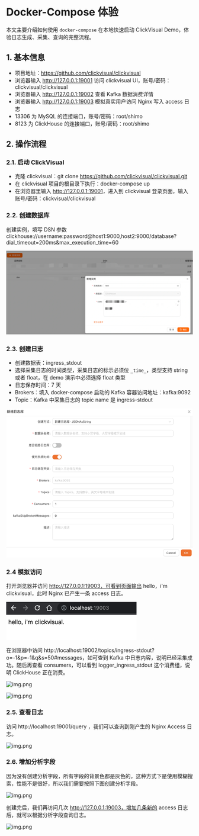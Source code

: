 # Docker-Compose 体验

本文主要介绍如何使用 `docker-compose` 在本地快速启动 ClickVisual Demo，体验日志生成、采集、查询的完整流程。

## 1. 基本信息

* 项目地址：<https://github.com/clickvisual/clickvisual>
* 浏览器输入 <http://127.0.0.1:19001> 访问 clickvisual UI，账号/密码：clickvisual/clickvisual
* 浏览器输入 <http://127.0.0.1:19002> 查看 Kafka 数据消费详情
* 浏览器输入 <http://127.0.0.1:19003> 模拟真实用户访问 Nginx 写入 access 日志
* 13306 为 MySQL 的连接端口，账号/密码：root/shimo
* 8123 为 ClickHouse 的连接端口，账号/密码：root/shimo

## 2. 操作流程

### 2.1. 启动 ClickVisual

* 克隆 clickvisual：git clone <https://github.com/clickvisual/clickvisual.git>
* 在 clickvisual 项目的根目录下执行：docker-compose up
* 在浏览器里输入 <http://127.0.0.1:19001>，进入到 clickvisual 登录页面，输入账号/密码：clickvisual/clickvisual

### 2.2. 创建数据库

创建实例，填写 DSN 参数 clickhouse://username:password@host1:9000,host2:9000/database?dial_timeout=200ms&max_execution_time=60

![img.png](../../images/create-database.png)

### 2.3. 创建日志

* 创建数据表：ingress_stdout
* 选择采集日志的时间类型，采集日志的标示必须位 `_time_`，类型支持 string 或者 float，在 demo 演示中必须选择  float 类型
* 日志保存时间：7 天
* Brokers：填入 docker-compose 启动的 Kafka 容器访问地址：kafka:9092
* Topic：Kafka 中采集日志的 topic name 是 ingress-stdout

![img.png](../../images/table-create.png)

### 2.4 模拟访问

打开浏览器并访问 http://127.0.0.1:19003，可看到页面输出 hello，i'm clickvisual，此时 Nginx 已产生一条 access 日志。

![img.png](../../images/simulation-access.png)

在浏览器中访问 http://localhost:19002/topics/ingress-stdout?o=-1&p=-1&q&s=50#messages，如可查到 Kafka 中日志内容，说明已经采集成功。随后再查看 consumers，可以看到 logger_ingress_stdout 这个消费组，说明 ClickHouse 正在消费。

![img.png](../../images/kafka-data.png)

![img.png](../../images/kafka-consume.png)

### 2.5. 查看日志

访问 http://localhost:19001/query ，我们可以查询到刚产生的 Nginx Access 日志。

![img.png](../../images/table-query.png)

### 2.6. 增加分析字段

因为没有创建分析字段，所有字段的背景色都是灰色的，这种方式下是使用模糊搜索，性能不是很好，所以我们需要按照下图创建分析字段。

![img.png](../../images/increase-index.png)

创建完后，我们再访问几次 http://127.0.0.1:19003，增加几条新的 access 日志后，就可以根据分析字段查询日志。

![img.png](../../images/overall-introduction.png)
